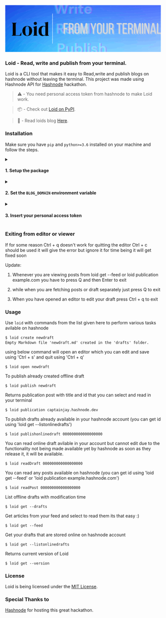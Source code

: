 <img src="media/loidbanner.svg">

### Loid - Read, write and publish from your terminal.

Loid is a CLI tool that makes it easy to Read,write and publish blogs on hashnode without leaving the terminal. This project was made using Hashnode API for [Hashnode](https://hashnode.com/hackathons/apihackathon?source=hashnode-hackathons-listing) hackathon.

> :warning: - You need personal access token from hashnode to make Loid work.

> :package: - Check out <a href="https://pypi.org/project/loid/">Loid on PyPI</a>.

> :book: - Read loids blog <a href="https://captainjay.hashnode.dev/loid-read-write-and-publish-blogs-on-hashnode-straight-from-your-terminal">Here</a>.

### Installation
Make sure you have `pip` and `python>=3.6` installed on your machine and follow the steps.

<details>
  <summary><h4>1. Setup the package</h4></summary>

##### Download from PyPI archive
```sh
pip install -U loid
```
or

##### Download from GitHub archive
```sh
pip install git+http://github.com/captain0jay/loid.git
```

> :warning:: Loid is POSIX-friendly. It might not work properly on the Windows machines at the moment.

</details>

<details>
  <summary><h4>2. Set the <code>BLOG_DOMAIN</code> environment variable</h4></summary>

After the package installed on your system, it's time to add the `BLOG_DOMAIN` environment variable. Create an account on [hashnode.com](https://hashnode.com/), replace your email with `<HASHNODE_BLOG_DOMAIN>` in the following options.

##### > If you use the default bash shell
```sh
echo "export BLOG_DOMAIN=<HASHNODE_BLOG_DOMAIN>" >> ~/.bashrc
```
##### > If you use ZSH
```sh
echo "export BLOG_DOMAIN=<HASHNODE_BLOG_DOMAIN>" >> ~/.zshrc
```

</details>

<details>
  <summary><h4>3. Insert your personal access token</h4></summary>

Now, your account's Personal access token. Simply run `loid get` with `--auth` option and enter your Personal access token.

```sh
loid get --auth
```

</details>

### Exiting from editor or viewer

If for some reason Ctrl + q doesn't work for quitting the editor Ctrl + c should be used it will give the error but ignore it for time being it will get fixed soon

Update:

1. Whenever you are viewing posts from loid get --feed or loid publication example.com you have to press Q and then Enter to exit

2. while when you are fetching posts or draft separately just press Q to exit

3. When you have opened an editor to edit your draft press Ctrl + q to exit

### Usage
Use `loid` with commands from the list given here to perform various tasks avilable on hashnode

```
$ loid create newdraft
Empty Markdown file 'newdraft.md' created in the 'drafts' folder.
```
using below command will open an editor which you can edit and save using 'Ctrl + s' and quit using 'Ctrl + q'
```
$ loid open newdraft
```
To publish already created offline draft
```
$ loid publish newdraft
```
Returns publication post with title and id that you can select and read in your terminal
```
$ loid publication captainjay.hashnode.dev
```
To publish drafts already available in your hashnode account (you can get id using 'loid get --listonlinedrafts')
```
$ loid publishonlinedraft 000000000000000000
```
You can read online draft avilable in your account but cannot edit due to the functionality not being made available yet by hashnode as soon as they release it, it will be available.
```
$ loid readDraft 000000000000000000
```
You can read any posts available on hashnode (you can get id using 'loid get --feed' or 'loid publication example.hashnode.com')
```
$ loid readPost 000000000000000000
```
List offline drafts with modification time 
```
$ loid get --drafts
```
Get articles from your feed and select to read them its that easy :)
```
$ loid get --feed
```
Get your drafts that are stored online on hashnode account
```
$ loid get --listonlinedrafts
```
Returns current version of Loid
```
$ loid get --version
```
### License
Loid is being licensed under the [MIT License](https://github.com/captain0jay/loid/blob/main/LICENSE).

### Special Thanks to
[Hashnode](https://hashnode.com) for hosting this great hackathon.
